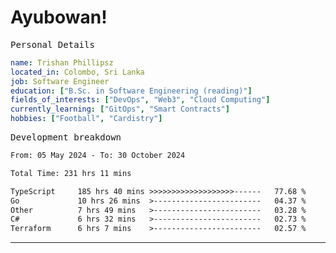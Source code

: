 # Ayubowan!

<samp>Personal Details</samp>

```yaml
name: Trishan Phillipsz
located_in: Colombo, Sri Lanka
job: Software Engineer
education: ["B.Sc. in Software Engineering (reading)"]
fields_of_interests: ["DevOps", "Web3", "Cloud Computing"]
currently_learning: ["GitOps", "Smart Contracts"]
hobbies: ["Football", "Cardistry"]
```

<samp>Development breakdown</samp>

<!--START_SECTION:waka-->

```txt
From: 05 May 2024 - To: 30 October 2024

Total Time: 231 hrs 11 mins

TypeScript     185 hrs 40 mins >>>>>>>>>>>>>>>>>>>------   77.68 %
Go             10 hrs 26 mins  >------------------------   04.37 %
Other          7 hrs 49 mins   >------------------------   03.28 %
C#             6 hrs 32 mins   >------------------------   02.73 %
Terraform      6 hrs 7 mins    >------------------------   02.57 %
```

<!--END_SECTION:waka-->

---
